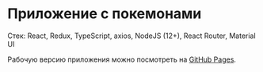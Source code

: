 # Приложение с покемонами

Стек: React, Redux, TypeScript, axios, NodeJS (12+), React Router, Material UI

Рабочую версию приложения можно посмотреть на [GitHub Pages](https://066den.github.io/pokemon/).
